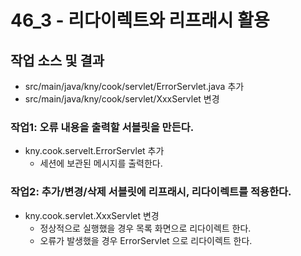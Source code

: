 # 46_3 - 리다이렉트와 리프래시 활용


## 작업 소스 및 결과

- src/main/java/kny/cook/servlet/ErrorServlet.java 추가
- src/main/java/kny/cook/servlet/XxxServlet 변경



### 작업1: 오류 내용을 출력할 서블릿을 만든다.

- kny.cook.servelt.ErrorServlet 추가 
  - 세션에 보관된 메시지를 출력한다.

### 작업2: 추가/변경/삭제 서블릿에 리프래시, 리다이렉트를 적용한다.

- kny.cook.servlet.XxxServlet 변경
  - 정상적으로 실행했을 경우 목록 화면으로 리다이렉트 한다.
  - 오류가 발생했을 경우 ErrorServlet 으로 리다이렉트 한다.

